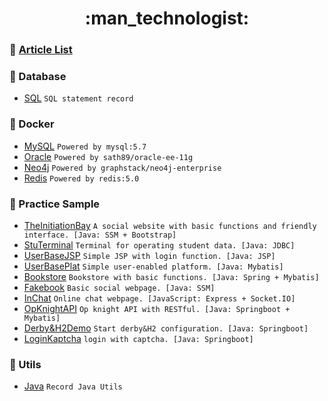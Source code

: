 <div align="center">
  <h1>:man_technologist:</h1>
</div>


### :art: [Article List](https://github.com/PisecesPeng/PisecesPeng.record.me/tree/master/Article)


### :floppy_disk: Database

- [SQL](https://github.com/PisecesPeng/PisecesPeng.record.me/tree/master/Database/SQL) ``` SQL statement record ```

### :whale: Docker

- [MySQL](https://github.com/PisecesPeng/PisecesPeng.record.me/tree/master/Docker/MySQL) ``` Powered by mysql:5.7 ```
- [Oracle](https://github.com/PisecesPeng/PisecesPeng.record.me/tree/master/Docker/Oracle-ee-11g) ``` Powered by sath89/oracle-ee-11g ```
- [Neo4j](https://github.com/PisecesPeng/PisecesPeng.record.me/tree/master/Docker/Neo4j-enterprise) ``` Powered by graphstack/neo4j-enterprise ```
- [Redis](https://github.com/PisecesPeng/PisecesPeng.record.me/tree/master/Docker/Redis) ``` Powered by redis:5.0 ```

### :open_file_folder: Practice Sample

- [TheInitiationBay](https://github.com/PisecesPeng/SampleWare/tree/master/TheInitiationBay) ``` A social website with basic functions and friendly interface. [Java: SSM + Bootstrap] ```
- [StuTerminal](https://github.com/PisecesPeng/SampleWare/tree/master/StuTerminal) ``` Terminal for operating student data. [Java: JDBC] ```
- [UserBaseJSP](https://github.com/PisecesPeng/SampleWare/tree/master/UserBaseJSP) ``` Simple JSP with login function. [Java: JSP] ```
- [UserBasePlat](https://github.com/PisecesPeng/SampleWare/tree/master/UserBasePlat) ``` Simple user-enabled platform. [Java: Mybatis] ```
- [Bookstore](https://github.com/PisecesPeng/SampleWare/tree/master/BookStore) ``` Bookstore with basic functions. [Java: Spring + Mybatis] ```
- [Fakebook](https://github.com/PisecesPeng/SampleWare/tree/master/Fakebook) ``` Basic social webpage. [Java: SSM] ```
- [InChat](https://github.com/PisecesPeng/SampleWare/tree/master/InChat) ``` Online chat webpage. [JavaScript: Express + Socket.IO] ```
- [OpKnightAPI](https://github.com/PisecesPeng/SampleWare/tree/master/OpKnightAPI) ``` Op knight API with RESTful. [Java: Springboot + Mybatis] ```
- [Derby&H2Demo](https://github.com/PisecesPeng/SampleWare/tree/master/Derby%26H2Demo) ``` Start derby&H2 configuration. [Java: Springboot] ```
- [LoginKaptcha](https://github.com/PisecesPeng/SampleWare/tree/master/LoginKaptcha) ``` login with captcha. [Java: Springboot] ```

### :hammer: Utils

- [Java](https://github.com/PisecesPeng/PisecesPeng.record.me/tree/master/Java) ``` Record Java Utils ```
